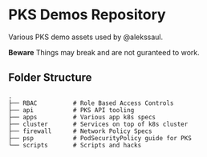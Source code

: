 # PKS Demos Repository

Various PKS demo assets used by @alekssaul. 

**Beware** Things may break and are not guranteed to work.

## Folder Structure

```text
.
├── RBAC          # Role Based Access Controls
├── api           # PKS API tooling
├── apps          # Various app k8s specs
├── cluster       # Services on top of k8s cluster
├── firewall      # Network Policy Specs
├── psp           # PodSecurityPolicy guide for PKS
└── scripts       # Scripts and hacks
```
